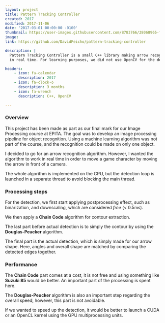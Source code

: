 ```yaml
---
layout: project
title: Pattern Tracking Controller
created: 2017
modified: 2017-11-06
date: '2017-03-01 00:00:00 -0100'
thumbnail: https://user-images.githubusercontent.com/8783766/28068965-f5cfa7a6-6647-11e7-88b3-d1d564c1db92.gif
image:
link: https://github.com/DavidPeicho/pattern-tracking-controller

description: |
  Pattern Tracking Controller is a small C++ library making arrow recognition
  in real time. For learning purposes, we did not use OpenCV for the detection.

headers:
    - icon: fa-calendar
      description: 2017
    - icon: fa-clock-o
      description: 3 months
    - icon: fa-wrench
      description: C++, OpenCV

---
```


### Overview

This project has been made as part as our final mark for our
Image Processing course at EPITA. The goal was to develop an image processing
pipeline for object recognition. Using a machine learning algorithm was not
part of the course, and the recognition could be made on only one object.

I decided to go for an arrow recognition algorithm. However, I wanted the
algorithm to work in real time in order to move a game character by moving
the arrow in front of a camera.

The whole algorithm is implemented on the CPU, but the detection loop
is launched in a separate thread to avoid blocking the main thread.

### Processing steps

For the detection, we first start applying postprocessing effect,
such as binarization, and downscaling, which are considered *free* (< 0.5ms).

We then apply a **Chain Code** algorithm for contour extraction.

The last part before actual detection is to simply the contour by
using the **Douglas-Peucker** algorithm.

The final part is the actual detection, which is simply made for
our arrow shape. Here, angles and overall shape are matched by
comparing the detected edges together.

### Performance

The **Chain Code** part comes at a cost, it is not free and using something like
**Suzuki 85** would be better. An important part of the processing is spent here.

The **Douglas-Peucker** algorithm is also an important step regarding the
overall speed, however, this part is not avoidable.

If we wanted to speed up the detection, it would be better to launch
a CUDA or an OpenCL kernel using the GPU multiprocessing units.

